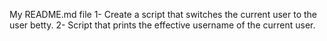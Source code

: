 My README.md file
1- Create a script that switches the current user to the user betty.
2- Script that prints the effective username of the current user.
